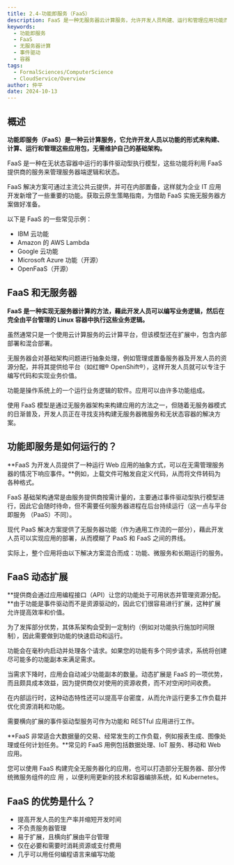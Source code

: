```yaml
---
title: 2.4-功能即服务（FaaS）
description: FaaS 是一种无服务器云计算服务，允许开发人员构建、运行和管理应用功能而无需维护基础架构。它基于事件驱动模型，在无状态容器中运行，由服务提供商管理服务器端逻辑。FaaS 实例包括 IBM 云功能、AWS Lambda、Google 云功能等。FaaS 支持动态扩展，按需付费，适用于处理大数据交易、IoT 服务、移动和 Web 应用等。
keywords:
  - 功能即服务
  - FaaS
  - 无服务器计算
  - 事件驱动
  - 容器
tags:
  - FormalSciences/ComputerScience
  - CloudService/Overview
author: 仲平
date: 2024-10-13
---
```


## 概述

**功能即服务（FaaS）是一种云计算服务，它允许开发人员以功能的形式来构建、计算、运行和管理这些应用包，无需维护自己的基础架构。**

FaaS 是一种在无状态容器中运行的事件驱动型执行模型，这些功能将利用 FaaS 提供商的服务来管理服务器端逻辑和状态。

FaaS 解决方案可通过主流公共云提供，并可在内部置备，这样就为企业 IT 应用开发新增了一些重要的功能。获取云原生策略指南，为借助 FaaS 实施无服务器方案做好准备。

以下是 FaaS 的一些常见示例：

- IBM 云功能
- Amazon 的 AWS Lambda
- Google 云功能
- Microsoft Azure 功能（开源）
- OpenFaaS（开源）

## FaaS 和无服务器

**FaaS 是一种实现无服务器计算的方法，藉此开发人员可以编写业务逻辑，然后在完全由平台管理的 Linux 容器中执行这些业务逻辑。**

虽然通常只是一个使用云计算服务的云计算平台，但该模型还在扩展中，包含内部部署和混合部署。

无服务器会对基础架构问题进行抽象处理，例如管理或置备服务器及开发人员的资源分配，并将其提供给平台（如红帽® OpenShift®），这样开发人员就可以专注于编写代码和实现业务价值。

功能是操作系统上的一个运行业务逻辑的软件。应用可以由许多功能组成。

使用 FaaS 模型是通过无服务器架构来构建应用的方法之一，但随着无服务器模式的日渐普及，开发人员正在寻找支持构建无服务器微服务和无状态容器的解决方案。

## 功能即服务是如何运行的？

**FaaS 为开发人员提供了一种运行 Web 应用的抽象方式，可以在无需管理服务器的情况下响应事件。**例如，上载文件可触发自定义代码，从而将文件转码为各种格式。

FaaS 基础架构通常是由服务提供商按需计量的，主要通过事件驱动型执行模型进行，因此它会随时待命，但不需要任何服务器进程在后台持续运行（这一点与平台即服务 （PaaS）不同）。

现代 PaaS 解决方案提供了无服务器功能（作为通用工作流的一部分），藉此开发人员可以实现应用的部署，从而模糊了 PaaS 和 FaaS 之间的界线。

实际上，整个应用将由以下解决方案混合而成：功能、微服务和长期运行的服务。

## FaaS 动态扩展

**提供商会通过应用编程接口（API）让您的功能处于可用状态并管理资源分配。**由于功能是事件驱动而不是资源驱动的，因此它们很容易进行扩展，这种扩展允许提高效率和价值。

为了发挥部分优势，其体系架构会受到一定制约（例如对功能执行施加时间限制），因此需要做到功能的快速启动和运行。

功能会在毫秒内启动并处理各个请求。如果您的功能有多个同步请求，系统将创建尽可能多的功能副本来满足需求。

当需求下降时，应用会自动减少功能副本的数量。动态扩展是 FaaS 的一项优势，而且颇具成本效益，因为提供商仅对使用的资源收费，而不对空闲时间收费。

在内部运行时，这种动态特性还可以提高平台密度，从而允许运行更多工作负载并优化资源消耗和功能。

需要横向扩展的事件驱动型服务可作为功能和 RESTful 应用进行工作。

**FaaS 非常适合大数据量的交易、经常发生的工作负载，例如报表生成、图像处理或任何计划任务。**常见的 FaaS 用例包括数据处理、IoT 服务、移动和 Web 应用。

您可以使用 FaaS 构建完全无服务器化的应用，也可以打造部分无服务器、部分传统微服务组件的应 用 ，以便利用更新的技术和容器编排系统，如 Kubernetes。

## FaaS 的优势是什么？

- 提高开发人员的生产率并缩短开发时间
- 不负责服务器管理
- 易于扩展，且横向扩展由平台管理
- 仅在必要和需要时消耗资源或支付费用
- 几乎可以用任何编程语言来编写功能
